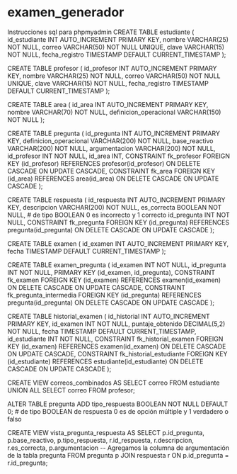 # examen_generador
Instrucciones sql para phpmyadmin
CREATE TABLE estudiante (
    id_estudiante INT AUTO_INCREMENT PRIMARY KEY,
    nombre VARCHAR(25) NOT NULL,
    correo VARCHAR(50) NOT NULL UNIQUE, 
    clave VARCHAR(15) NOT NULL,
    fecha_registro TIMESTAMP DEFAULT CURRENT_TIMESTAMP
);

CREATE TABLE profesor (
    id_profesor INT AUTO_INCREMENT PRIMARY KEY,
    nombre VARCHAR(25) NOT NULL,
    correo VARCHAR(50) NOT NULL UNIQUE, 
    clave VARCHAR(15) NOT NULL,
    fecha_registro TIMESTAMP DEFAULT CURRENT_TIMESTAMP
);

CREATE TABLE area (
    id_area INT AUTO_INCREMENT PRIMARY KEY,
    nombre VARCHAR(70) NOT NULL,
    definicion_operacional VARCHAR(150) NOT NULL
);

CREATE TABLE pregunta (
    id_pregunta INT AUTO_INCREMENT PRIMARY KEY,
    definicion_operacional VARCHAR(200) NOT NULL,
    base_reactivo VARCHAR(200) NOT NULL,
    argumentacion VARCHAR(200) NOT NULL,
    id_profesor INT NOT NULL,
    id_area INT,
    CONSTRAINT fk_profesor FOREIGN KEY (id_profesor) REFERENCES profesor(id_profesor)
        ON DELETE CASCADE ON UPDATE CASCADE,
    CONSTRAINT fk_area FOREIGN KEY (id_area) REFERENCES area(id_area)
        ON DELETE CASCADE ON UPDATE CASCADE
);


CREATE TABLE respuesta (
    id_respuesta INT AUTO_INCREMENT PRIMARY KEY,
    descripcion VARCHAR(200) NOT NULL,
    es_correcta BOOLEAN NOT NULL, # de tipo  BOOLEAN 0 es incorrecto y 1 correcto
    id_pregunta INT NOT NULL,
    CONSTRAINT fk_pregunta FOREIGN KEY (id_pregunta) REFERENCES pregunta(id_pregunta)
        ON DELETE CASCADE ON UPDATE CASCADE
);


CREATE TABLE examen (
    id_examen INT AUTO_INCREMENT PRIMARY KEY,
    fecha TIMESTAMP DEFAULT CURRENT_TIMESTAMP
);

CREATE TABLE examen_pregunta (
    id_examen INT NOT NULL,
    id_pregunta INT NOT NULL,
    PRIMARY KEY (id_examen, id_pregunta),
    CONSTRAINT fk_examen FOREIGN KEY (id_examen) REFERENCES examen(id_examen)
        ON DELETE CASCADE ON UPDATE CASCADE,
    CONSTRAINT fk_pregunta_intermedia FOREIGN KEY (id_pregunta) REFERENCES pregunta(id_pregunta)
        ON DELETE CASCADE ON UPDATE CASCADE
);



CREATE TABLE historial_examen (
    id_historial INT AUTO_INCREMENT PRIMARY KEY,
    id_examen INT NOT NULL,
    puntaje_obtenido DECIMAL(5,2) NOT NULL,
    fecha TIMESTAMP DEFAULT CURRENT_TIMESTAMP,
    id_estudiante INT NOT NULL,
    CONSTRAINT fk_historial_examen FOREIGN KEY (id_examen) REFERENCES examen(id_examen)
        ON DELETE CASCADE ON UPDATE CASCADE,
    CONSTRAINT fk_historial_estudiante FOREIGN KEY (id_estudiante) REFERENCES estudiante(id_estudiante)
        ON DELETE CASCADE ON UPDATE CASCADE
);

CREATE VIEW correos_combinados AS
SELECT correo FROM estudiante
UNION ALL
SELECT correo FROM profesor;

ALTER TABLE pregunta ADD tipo_respuesta BOOLEAN NOT NULL DEFAULT 0; # de tipo  BOOLEAN de respuesta 0 es de opción múltiple y 1 verdadero o falso

CREATE VIEW vista_pregunta_respuesta AS
SELECT 
    p.id_pregunta,
    p.base_reactivo,
    p.tipo_respuesta,
    r.id_respuesta,
    r.descripcion,
    r.es_correcta,
    p.argumentacion  -- Agregamos la columna de argumentación de la tabla pregunta
FROM 
    pregunta p
JOIN 
    respuesta r ON p.id_pregunta = r.id_pregunta;
